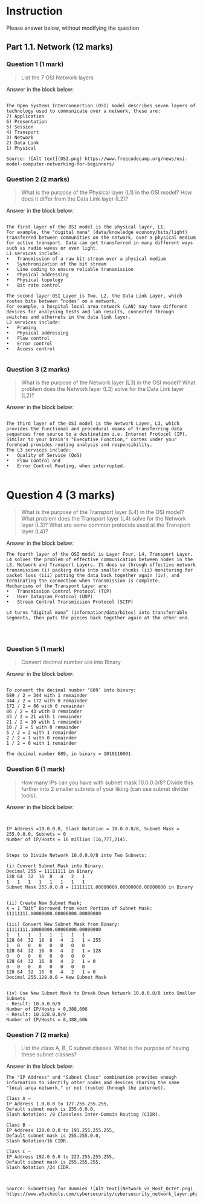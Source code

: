 # Instruction

Please answer below, without modifying the question

## Part 1.1. Network (12 marks)

### Question 1 (1 mark)

> List the 7 OSI Network layers

Answer in the block below:

```

The Open Systems Interconnection (OSI) model describes seven layers of technology used to communicate over a network, these are:
7) Application
6) Presentation
5) Session
4) Transport
3) Network
2) Data Link
1) Physical

Source: ![Alt text](OSI.png) https://www.freecodecamp.org/news/osi-model-computer-networking-for-beginners/

```

### Question 2 (2 marks)

> What is the purpose of the Physical layer (L1) in the OSI model? How does it differ from the Data Link layer (L2)?

Answer in the block below:

```

The first layer of the OSI model is the physical layer, L1.
For example, the "digital mana" (data/knowledge economy/bits/light) transferred between communities on the network, over a physical medium for active transport. Data can get transferred in many different ways such as radio waves or even light.
L1 services include:
•	Transmission of a raw bit stream over a physical medium
•	Synchronization of the bit stream
•	Line coding to ensure reliable transmission
•	Physical addressing
•	Physical topology
•	Bit rate control

The second layer OSI Layer is Two, L2, the Data Link Layer, which routes bits between “nodes’ on a network.
For example, a hospital local area network (LAN) may have different devices for analysing tests and lab results, connected through switches and ethernets in the data link layer.
L2 services include:
•	Framing
•	Physical addressing
•	Flow control
•	Error control
•	Access control


```

### Question 3 (2 marks)

> What is the purpose of the Network layer (L3) in the OSI model? What problem does the Network layer (L3) solve for the Data Link layer (L2)?

Answer in the block below:

```

The third layer of the OSI model is the Network Layer, L3, which provides the functional and procedural means of transferring data sequences from source to a destination i.e. Internet Protocol (IP).
Similar to your brain's "Executive Function," cortex under your forehead provides routing analysis and responsibility.
The L3 services include:
•	Quality of Service (QoS)
•	Flow Control and
•	Error Control Routing, when interrupted.


```

# Question 4 (3 marks)

> What is the purpose of the Transport layer (L4) in the OSI model? What problem does the Transport layer (L4) solve for the Network layer (L3)? What are some common protocols used at the Transport layer (L4)?

Answer in the block below:

```
The fourth layer of the OSI model is Layer Four, L4, Transport Layer. L4 solves the problem of effective communication between nodes in the L3, Network and Transport Layers. It does so through effective network transmission (i) packing data into smaller chunks (ii) monitoring for packet loss (iii) putting the data back together again (iv), and terminating the connection when transmission is complete.
Mechanisms of the Transport Layer are:
•	Transmission Control Protocol (TCP)
•	User Datagram Protocol (UDP)
•	Stream Control Transmission Protocol (SCTP)

L4 turns “digital mana” (information/data/bites) into transferrable segments, then puts the pieces back together again at the other end.




```

### Question 5 (1 mark)

> Convert decimal number `689` into Binary

Answer in the block below:

```

To convert the decimal number ‘689’ into binary:
689 / 2 = 344 with 1 remainder
344 / 2 = 172 with 0 remainder
172 / 2 = 86 with 0 remainder
86 / 2 = 43 with 0 remainder
43 / 2 = 21 with 1 remainder
21 / 2 = 10 with 1 remainder
10 / 2 = 5 with 0 remainder
5 / 2 = 2 with 1 remainder
2 / 2 = 1 with 0 remainder
1 / 2 = 0 with 1 remainder

The decimal number 689, in binary = 1010110001.

```

### Question 6 (1 mark)

> How many IPs can you have with subnet mask 10.0.0.0/8? Divide this further into 2 smaller subnets of your liking (can use subnet divider tools).

Answer in the block below:

```


IP Address =10.0.0.0, Slash Notation = 10.0.0.0/8, Subnet Mask = 255.0.0.0, Subnets = 0
Number of IP/Hosts = 16 million (16,777,214).


Steps to Divide Network 10.0.0.0/8 into Two Subnets:

(i) Convert Subnet Mask into Binary:
Decimal 255 = 11111111 in Binary
128	64	32	16	8	4	2	1
1	1	1	1	1	1	1	1
Subnet Mask 255.0.0.0 = 11111111.00000000.00000000.00000000 in Binary


(ii) Create New Subnet Mask;
X = 1 “Bit” Borrowed from Host Portion of Subnet Mask: 11111111.X0000000.00000000.00000000

(iii) Convert New Subnet Mask from Binary: 11111111.10000000.00000000.00000000
1	1	1	1	1	1	1	1
128	64	32	16	8	4	2	1 = 255
1	0	0	0	0	0	0	0
128	64	32	16	8	4	2	1 = 128
0	0	0	0	0	0	0	0
128	64	32	16	8	4	2	1 = 0
0	0	0	0	0	0	0	0
128	64	32	16	8	4	2	1 = 0
Decimal 255.128.0.0 = New Subnet Mask


(iv) Use New Subnet Mask to Break Down Network 10.0.0.0/8 into Smaller Subnets
- Result: 10.0.0.0/9
Number of IP/Hosts = 8,388,606
- Result: 10.128.0.0/9
Number of IP/Hosts = 8,388,606

```

### Question 7 (2 marks)

> List the class A, B, C subnet classes. What is the purpose of having these subnet classes?

Answer in the block below:

```
The "IP Address" and "Subnet Class" combination provides enough information to identify other nodes and devices sharing the same "local area network," or not (routed through the internet).

Class A –
IP Address 1.0.0.0 to 127.255.255.255,
Default subnet mask is 255.0.0.0,
Slash Notation: /8 Classless Inter-Domain Routing (CIDR).

Class B -
IP Address 128.0.0.0 to 191.255.255.255,
Default subnet mask is 255.255.0.0,
Slash Notation/16 CIDR.

Class C –
IP Address 192.0.0.0 to 223.255.255.255,
Default subnet mask is 255.255.255,
Slash Notation /24 CIDR.



Source: Subnetting for dummies ![Alt text](Network_vs_Host_Octet.png)
https://www.w3schools.com/cybersecurity/cybersecurity_network_layer.php
```
